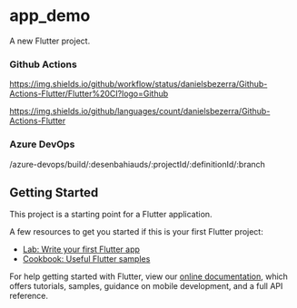 # app_demo

A new Flutter project.

### Github Actions
https://img.shields.io/github/workflow/status/danielsbezerra/Github-Actions-Flutter/Flutter%20CI?logo=Github

https://img.shields.io/github/languages/count/danielsbezerra/Github-Actions-Flutter

### Azure DevOps
/azure-devops/build/:desenbahiauds/:projectId/:definitionId/:branch


## Getting Started

This project is a starting point for a Flutter application.

A few resources to get you started if this is your first Flutter project:

- [Lab: Write your first Flutter app](https://flutter.dev/docs/get-started/codelab)
- [Cookbook: Useful Flutter samples](https://flutter.dev/docs/cookbook)

For help getting started with Flutter, view our
[online documentation](https://flutter.dev/docs), which offers tutorials,
samples, guidance on mobile development, and a full API reference.
